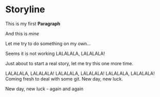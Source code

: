 # Storyline

This is my first **Paragraph**

And this is *mine*

Let me try to do something on my own...

Seems it is not working
LALALALA, LALALALA!

Just about to start a real story, let me try this one more time. 

LALALALA, LALALALA!
LALALALA, LALALALA!
LALALALA, LALALALA!
Coming fresh to deal with some git.
 New day, new luck.

New day, new luck - again and again
 